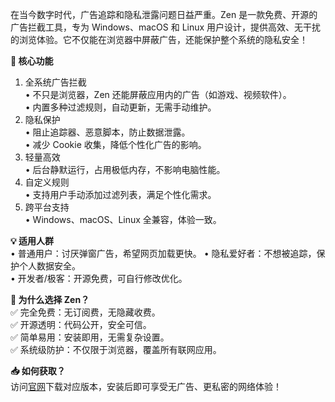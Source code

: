在当今数字时代，广告追踪和隐私泄露问题日益严重。Zen 是一款免费、开源的广告拦截工具，专为 Windows、macOS 和 Linux 用户设计，提供高效、无干扰的浏览体验。它不仅能在浏览器中屏蔽广告，还能保护整个系统的隐私安全！  

**🌟 核心功能**  
1. 全系统广告拦截  
   • 不只是浏览器，Zen 还能屏蔽应用内的广告（如游戏、视频软件）。  
   • 内置多种过滤规则，自动更新，无需手动维护。
2. 隐私保护  
   • 阻止追踪器、恶意脚本，防止数据泄露。  
   • 减少 Cookie 收集，降低个性化广告的影响。  
3. 轻量高效  
   • 后台静默运行，占用极低内存，不影响电脑性能。  
4. 自定义规则  
   • 支持用户手动添加过滤列表，满足个性化需求。  
5. 跨平台支持  
   • Windows、macOS、Linux 全兼容，体验一致。  

**💡 适用人群**  
• 普通用户：讨厌弹窗广告，希望网页加载更快。
• 隐私爱好者：不想被追踪，保护个人数据安全。  
• 开发者/极客：开源免费，可自行修改优化。  


**🚀 为什么选择 Zen？**  
✅ 完全免费：无订阅费，无隐藏收费。  
✅ 开源透明：代码公开，安全可信。  
✅ 简单易用：安装即用，无需复杂设置。  
✅ 系统级防护：不仅限于浏览器，覆盖所有联网应用。  

**📥 如何获取？**  
访问[官网](https://zenprivacy.net/ "官网")下载对应版本，安装后即可享受无广告、更私密的网络体验！  
